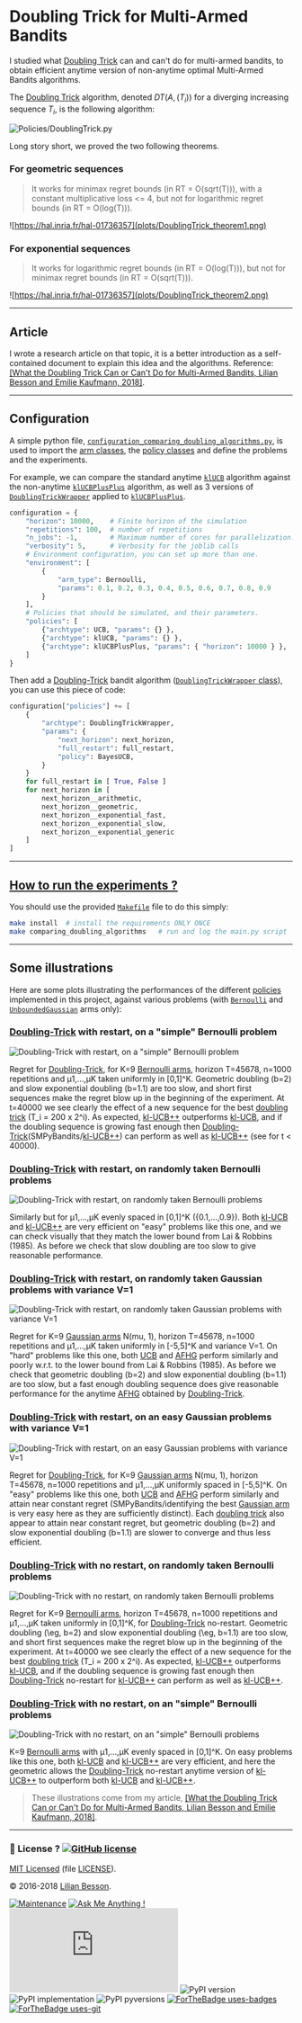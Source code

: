# **Doubling Trick for Multi-Armed Bandits**
I studied what [Doubling Trick](SMPyBandits/Policies/DoublingTrickWrapper.py) can and can't do for multi-armed bandits, to obtain efficient anytime version of non-anytime optimal Multi-Armed Bandits algorithms.

The [Doubling Trick](SMPyBandits/Policies/DoublingTrickWrapper.py) algorithm, denoted $DT(A, (T_i))$ for a diverging increasing sequence $T_i$, is the following algorithm:

![Policies/DoublingTrick.py](plots/DoublingTrick_algo1.png)

Long story short, we proved the two following theorems.

### For geometric sequences
> It works for minimax regret bounds (in RT = O(sqrt(T))), with a constant multiplicative loss <= 4, but not for logarithmic regret bounds (in RT = O(log(T))).

![https://hal.inria.fr/hal-01736357](plots/DoublingTrick_theorem1.png)

### For exponential sequences
> It works for logarithmic regret bounds (in RT = O(log(T))), but not for minimax regret bounds (in RT = O(sqrt(T))).

![https://hal.inria.fr/hal-01736357](plots/DoublingTrick_theorem2.png)

----

## Article
I wrote a research article on that topic, it is a better introduction as a self-contained document to explain this idea and the algorithms. Reference: [[What the Doubling Trick Can or Can't Do for Multi-Armed Bandits, Lilian Besson and Emilie Kaufmann, 2018]](https://hal.inria.fr/hal-01736357).

----

## Configuration
A simple python file, [`configuration_comparing_doubling_algorithms.py`](SMPyBandits/configuration_comparing_doubling_algorithms.py), is used to import the [arm classes](Arms/), the [policy classes](Policies/) and define the problems and the experiments.

For example, we can compare the standard anytime [`klUCB`](SMPyBandits/Policies/klUCB.py) algorithm against the non-anytime [`klUCBPlusPlus`](SMPyBandits/Policies/klUCBPlusPlus.py) algorithm, as well as 3 versions of [`DoublingTrickWrapper`](SMPyBandits/Policies/DoublingTrickWrapper.py) applied to [`klUCBPlusPlus`](SMPyBandits/Policies/klUCBPlusPlus.py).

```python
configuration = {
    "horizon": 10000,    # Finite horizon of the simulation
    "repetitions": 100,  # number of repetitions
    "n_jobs": -1,        # Maximum number of cores for parallelization: use ALL your CPU
    "verbosity": 5,      # Verbosity for the joblib calls
    # Environment configuration, you can set up more than one.
    "environment": [
        {
            "arm_type": Bernoulli,
            "params": 0.1, 0.2, 0.3, 0.4, 0.5, 0.6, 0.7, 0.8, 0.9
        }
    ],
    # Policies that should be simulated, and their parameters.
    "policies": [
        {"archtype": UCB, "params": {} },
        {"archtype": klUCB, "params": {} },
        {"archtype": klUCBPlusPlus, "params": { "horizon": 10000 } },
    ]
}
```

Then add a [Doubling-Trick](SMPyBandits/Policies/DoublingTrickWrapper.py) bandit algorithm ([`DoublingTrickWrapper` class](SMPyBandits/Policies/DoublingTrickWrapper.py)), you can use this piece of code:

```python
configuration["policies"] += [
    {
        "archtype": DoublingTrickWrapper,
        "params": {
            "next_horizon": next_horizon,
            "full_restart": full_restart,
            "policy": BayesUCB,
        }
    }
    for full_restart in [ True, False ]
    for next_horizon in [
        next_horizon__arithmetic,
        next_horizon__geometric,
        next_horizon__exponential_fast,
        next_horizon__exponential_slow,
        next_horizon__exponential_generic
    ]
]
```

----

## [How to run the experiments ?](How_to_run_the_code.md)

You should use the provided [`Makefile`](Makefile) file to do this simply:
```bash
make install  # install the requirements ONLY ONCE
make comparing_doubling_algorithms   # run and log the main.py script
```

----

## Some illustrations
Here are some plots illustrating the performances of the different [policies](SMPyBandits/Policies/) implemented in this project, against various problems (with [`Bernoulli`](Arms/Bernoulli.py) and [`UnboundedGaussian`](SMPyBandits/Arms/Gaussian.py) arms only):

### [Doubling-Trick](SMPyBandits/Policies/DoublingTrickWrapper.py) with restart, on a "simple" Bernoulli problem
![Doubling-Trick with restart, on a "simple" Bernoulli problem](plots/main____env1-1_1217677871459230631.png)

Regret for [Doubling-Trick](SMPyBandits/Policies/DoublingTrickWrapper.py), for K=9 [Bernoulli arms](SMPyBandits/Arms/Bernoulli.py), horizon T=45678, n=1000 repetitions and µ1,…,µK taken uniformly in [0,1]^K.
Geometric doubling (b=2) and slow exponential doubling (b=1.1) are too slow, and short first sequences make the regret blow up in the beginning of the experiment.
At t=40000 we see clearly the effect of a new sequence for the best [doubling trick](SMPyBandits/Policies/DoublingTrickWrapper.py) (T_i = 200 x 2^i).
As expected, [kl-UCB++](SMPyBandits/Policies/klUCBPlusPlus.py) outperforms [kl-UCB](SMPyBandits/Policies/klUCB.py), and if the doubling sequence is growing fast enough then [Doubling-Trick](SMPyBandits/Policies/DoublingTrickWrapper.py)(SMPyBandits/[kl-UCB++](Policies/klUCBPlusPlus.py)) can perform as well as [kl-UCB++](SMPyBandits/Policies/klUCBPlusPlus.py) (see for t < 40000).

### [Doubling-Trick](SMPyBandits/Policies/DoublingTrickWrapper.py) with restart, on randomly taken Bernoulli problems
![Doubling-Trick with restart, on randomly taken Bernoulli problems](plots/main____env1-1_3633169128724378553.png)

Similarly but for µ1,…,µK evenly spaced in [0,1]^K ({0.1,…,0.9}).
Both [kl-UCB](SMPyBandits/Policies/klUCB.py) and [kl-UCB++](SMPyBandits/Policies/klUCBPlusPlus.py) are very efficient on "easy" problems like this one, and we can check visually that they match the lower bound from Lai & Robbins (1985).
As before we check that slow doubling are too slow to give reasonable performance.


### [Doubling-Trick](SMPyBandits/Policies/DoublingTrickWrapper.py) with restart, on randomly taken Gaussian problems with variance V=1
![Doubling-Trick with restart, on randomly taken Gaussian problems with variance V=1](plots/main____env1-1_2223860464453456415.png)

Regret for K=9 [Gaussian arms](SMPyBandits/Arms/Gaussian.py) N(mu, 1), horizon T=45678, n=1000 repetitions and µ1,…,µK taken uniformly in [-5,5]^K and variance V=1.
On "hard" problems like this one, both [UCB](SMPyBandits/Policies/UCB.py) and [AFHG](SMPyBandits/Policies/ApproximatedFHGittins.py) perform similarly and poorly w.r.t. to the lower bound from Lai & Robbins (1985).
As before we check that geometric doubling (b=2) and slow exponential doubling (b=1.1) are too slow, but a fast enough doubling sequence does give reasonable performance for the anytime [AFHG](SMPyBandits/Policies/ApproximatedFHGittins.py) obtained by [Doubling-Trick](SMPyBandits/Policies/DoublingTrickWrapper.py).

### [Doubling-Trick](SMPyBandits/Policies/DoublingTrickWrapper.py) with restart, on an easy Gaussian problems with variance V=1
![Doubling-Trick with restart, on an easy Gaussian problems with variance V=1](plots/main____env1-1_6979515539977716717.png)

Regret for [Doubling-Trick](SMPyBandits/Policies/DoublingTrickWrapper.py), for K=9 [Gaussian arms](SMPyBandits/Arms/Gaussian.py) N(mu, 1), horizon T=45678, n=1000 repetitions and µ1,…,µK uniformly spaced in [-5,5]^K.
On "easy" problems like this one, both [UCB](SMPyBandits/Policies/UCB.py) and [AFHG](SMPyBandits/Policies/ApproximatedFHGittins.py) perform similarly and attain near constant regret (SMPyBandits/identifying the best [Gaussian arm](Arms/Gaussian.py) is very easy here as they are sufficiently distinct).
Each [doubling trick](SMPyBandits/Policies/DoublingTrickWrapper.py) also appear to attain near constant regret, but geometric doubling (b=2) and slow exponential doubling (b=1.1) are slower to converge and thus less efficient.


### [Doubling-Trick](SMPyBandits/Policies/DoublingTrickWrapper.py) with no restart, on randomly taken Bernoulli problems
![Doubling-Trick with no restart, on randomly taken Bernoulli problems](plots/main____env1-1_5964629015089571121.png)

Regret for K=9 [Bernoulli arms](SMPyBandits/Arms/Bernoulli.py), horizon T=45678, n=1000 repetitions and µ1,…,µK taken uniformly in [0,1]^K, for [Doubling-Trick](SMPyBandits/Policies/DoublingTrickWrapper.py) no-restart.
Geometric doubling (\eg, b=2) and slow exponential doubling (\eg, b=1.1) are too slow, and short first sequences make the regret blow up in the beginning of the experiment.
At t=40000 we see clearly the effect of a new sequence for the best [doubling trick](SMPyBandits/Policies/DoublingTrickWrapper.py) (T_i = 200 x 2^i).
As expected, [kl-UCB++](SMPyBandits/Policies/klUCBPlusPlus.py) outperforms [kl-UCB](SMPyBandits/Policies/klUCB.py), and if the doubling sequence is growing fast enough then [Doubling-Trick](SMPyBandits/Policies/DoublingTrickWrapper.py) no-restart for [kl-UCB++](SMPyBandits/Policies/klUCBPlusPlus.py) can perform as well as [kl-UCB++](SMPyBandits/Policies/klUCBPlusPlus.py).

### [Doubling-Trick](SMPyBandits/Policies/DoublingTrickWrapper.py) with no restart, on an "simple" Bernoulli problems
![Doubling-Trick with no restart, on an "simple" Bernoulli problems](plots/main____env1-1_5972568793654673752.png)

K=9 [Bernoulli arms](SMPyBandits/Arms/Bernoulli.py) with µ1,…,µK evenly spaced in [0,1]^K.
On easy problems like this one, both [kl-UCB](SMPyBandits/Policies/klUCB.py) and [kl-UCB++](SMPyBandits/Policies/klUCBPlusPlus.py) are very efficient, and here the geometric allows the [Doubling-Trick](SMPyBandits/Policies/DoublingTrickWrapper.py) no-restart anytime version of [kl-UCB++](SMPyBandits/Policies/klUCBPlusPlus.py) to outperform both [kl-UCB](SMPyBandits/Policies/klUCB.py) and [kl-UCB++](SMPyBandits/Policies/klUCBPlusPlus.py).


> These illustrations come from my article, [[What the Doubling Trick Can or Can't Do for Multi-Armed Bandits, Lilian Besson and Emilie Kaufmann, 2018]](https://hal.inria.fr/hal-01736357).


----

### :scroll: License ? [![GitHub license](https://img.shields.io/github/license/SMPyBandits/SMPyBandits.svg)](https://github.com/SMPyBandits/SMPyBandits/blob/master/LICENSE)
[MIT Licensed](https://lbesson.mit-license.org/) (file [LICENSE](LICENSE)).

© 2016-2018 [Lilian Besson](https://GitHub.com/Naereen).

[![Maintenance](https://img.shields.io/badge/Maintained%3F-yes-green.svg)](https://GitHub.com/SMPyBandits/SMPyBandits/graphs/commit-activity)
[![Ask Me Anything !](https://img.shields.io/badge/Ask%20me-anything-1abc9c.svg)](https://GitHub.com/Naereen/ama)
[![Analytics](https://ga-beacon.appspot.com/UA-38514290-17/github.com/SMPyBandits/SMPyBandits/README.md?pixel)](https://GitHub.com/SMPyBandits/SMPyBandits/)
![PyPI version](https://img.shields.io/pypi/v/smpybandits.svg)
![PyPI implementation](https://img.shields.io/pypi/implementation/SMPyBandits.svg)
![PyPI pyversions](https://img.shields.io/pypi/pyversions/SMPyBandits.svg)
[![ForTheBadge uses-badges](http://ForTheBadge.com/images/badges/uses-badges.svg)](http://ForTheBadge.com)
[![ForTheBadge uses-git](http://ForTheBadge.com/images/badges/uses-git.svg)](https://GitHub.com/)

